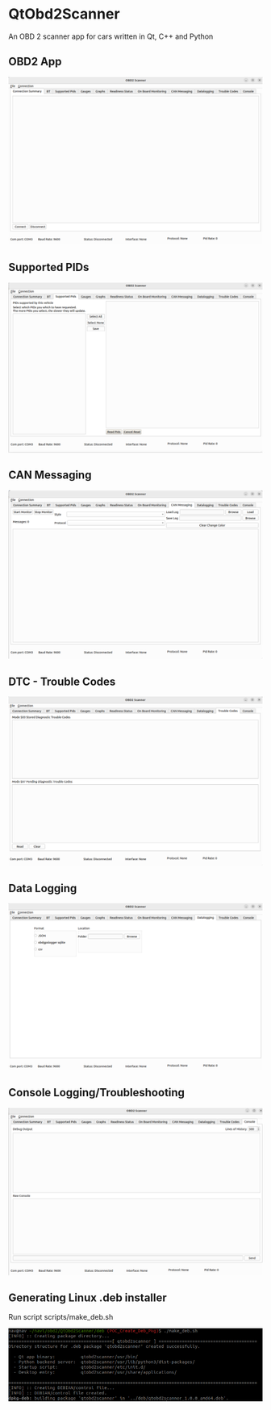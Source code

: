 # QtObd2Scanner
An OBD 2 scanner app for cars written in Qt, C++ and Python

## OBD2 App

![Alt text](docs/Obd2ScannerMainScreen.png)

## Supported PIDs

![Alt text](docs/Supported_PIDs.png)


## CAN Messaging

![Alt text](docs/CAN_Messaging.png)


## DTC - Trouble Codes

![Alt text](docs/Trouble_Codes.png)

## Data Logging

![Alt text](docs/Data_logging.png)

## Console Logging/Troubleshooting

![Alt text](docs/Console.png)


## Generating Linux .deb installer

Run script scripts/make_deb.sh

![Alt text](docs/make_deb.png)
